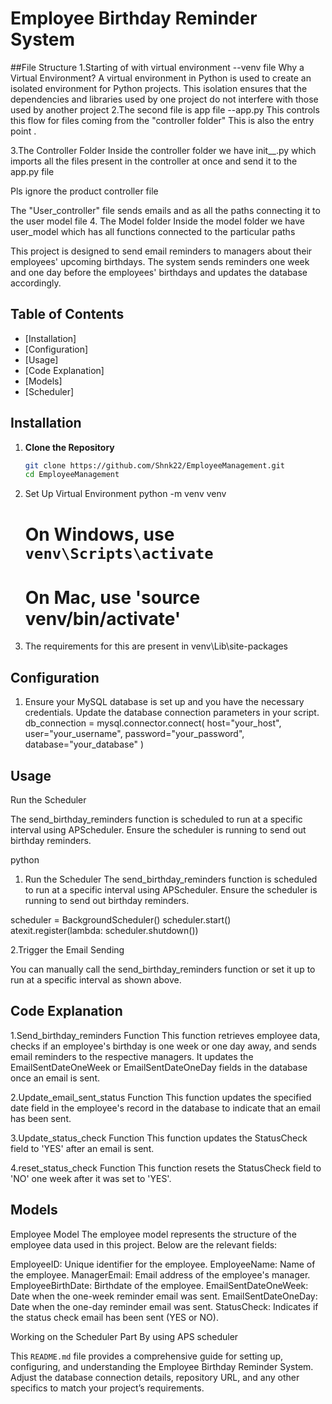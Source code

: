 # Employee Birthday Reminder System

##File Structure
1.Starting of with virtual environment --venv file
  Why a Virtual Environment?
  A virtual environment in Python is used to create an isolated environment for     Python projects. This isolation ensures that the dependencies and libraries        used by one project do not interfere with those used by another project
2.The second file is app file --app.py
   This controls this flow for files coming from the "controller folder"
   This is also the entry point .

3.The Controller Folder
  Inside the controller folder we have init__.py which imports all the files         present in the controller at once and send it to the app.py file
  
  Pls ignore the product controller file
  
  The "User_controller" file sends emails and as all the paths connecting it to       the user model file 
 4. The Model folder 
    Inside the model folder we have user_model which has all functions connected
    to the particular paths
  


This project is designed to send email reminders to managers about their employees' upcoming birthdays. The system sends reminders one week and one day before the employees' birthdays and updates the database accordingly.

## Table of Contents

- [Installation]
- [Configuration]
- [Usage]
- [Code Explanation]
- [Models]
- [Scheduler]

## Installation

1. **Clone the Repository**

   ```sh
   git clone https://github.com/Shnk22/EmployeeManagement.git
   cd EmployeeManagement
2. Set Up Virtual Environment
   python -m venv venv
   # On Windows, use `venv\Scripts\activate`
   # On Mac, use 'source venv/bin/activate'

3. The requirements for this are present in venv\Lib\site-packages

## Configuration
1. Ensure your MySQL database is set up and you have the necessary credentials. Update the database connection parameters in your script.
   db_connection = mysql.connector.connect(
    host="your_host",
    user="your_username",
    password="your_password",
    database="your_database"
)

## Usage
 Run the Scheduler

The send_birthday_reminders function is scheduled to run at a specific interval using APScheduler. Ensure the scheduler is running to send out birthday reminders.

python
1. Run the Scheduler
The send_birthday_reminders function is scheduled to run at a specific interval using APScheduler. Ensure the scheduler is running to send out birthday reminders.

scheduler = BackgroundScheduler()
scheduler.start()
atexit.register(lambda: scheduler.shutdown())

2.Trigger the Email Sending

  You can manually call the send_birthday_reminders function or set it up to run 
  at a specific interval as shown above.

## Code Explanation
1.Send_birthday_reminders Function
   This function retrieves employee data, checks if an employee's birthday is one    week or one day away, and sends email reminders to the respective managers. It     updates the EmailSentDateOneWeek or EmailSentDateOneDay fields in the 
    database once an email is sent.

 2.Update_email_sent_status Function
    This function updates the specified date field in the employee's record in         the database to indicate that an email has been sent.

3.Update_status_check Function
   This function updates the StatusCheck field to 'YES' after an email is sent.

4.reset_status_check Function
    This function resets the StatusCheck field to 'NO' one week after it was set 
     to 'YES'.
     
  ## Models
  
  Employee Model
  The employee model represents the structure of the employee data used in this     project. Below are the relevant fields:

  EmployeeID: Unique identifier for the employee.
  EmployeeName: Name of the employee.
  ManagerEmail: Email address of the employee's manager.
  EmployeeBirthDate: Birthdate of the employee.
  EmailSentDateOneWeek: Date when the one-week reminder email was sent.
  EmailSentDateOneDay: Date when the one-day reminder email was sent.
  StatusCheck: Indicates if the status check email has been sent (YES or NO).

Working on the Scheduler Part By using APS scheduler

This `README.md` file provides a comprehensive guide for setting up, configuring, and understanding the Employee Birthday Reminder System. Adjust the database connection details, repository URL, and any other specifics to match your project’s requirements.

   
